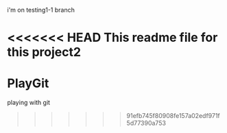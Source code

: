 i'm on testing1-1 branch


<<<<<<< HEAD
This readme file for this project2
=======
PlayGit
=======

playing with git
>>>>>>> 91efb745f80908fe157a02edf971f5d77390a753
